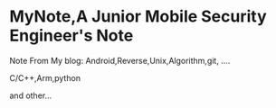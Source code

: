 # MyNote,A Junior Mobile Security Engineer's Note
Note From My blog:
Android,Reverse,Unix,Algorithm,git, ....

C/C++,Arm,python  

and other...
